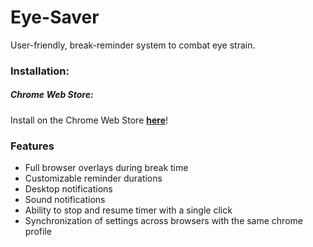 # Eye-Saver

User-friendly, break-reminder system to combat eye strain.

### Installation: 
##### Chrome Web Store: 
Install on the Chrome Web Store [**here**](https://chromewebstore.google.com/detail/eye-saver-break-reminder/mhfodjdadffkgglbjdlnfakpohhemdga)!

### Features
- Full browser overlays during break time
- Customizable reminder durations
- Desktop notifications
- Sound notifications
- Ability to stop and resume timer with a single click
- Synchronization of settings across browsers with the same chrome profile


